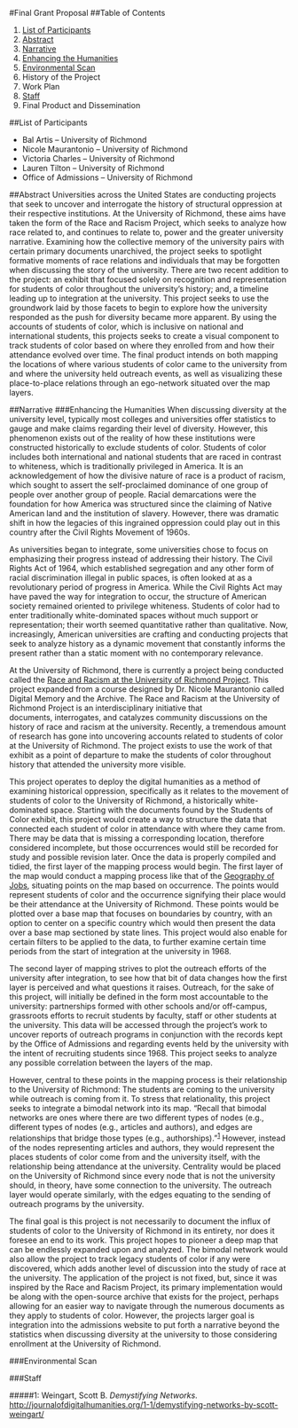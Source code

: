 #Final Grant Proposal
##Table of Contents
1. [List of Participants](#list-of-participants)
2. [Abstract](#abstract) 
3. [Narrative](#narrative)
  1. [Enhancing the Humanities](#enhancing-the-humanities)
  2. [Environmental Scan](#environmental-scan)
  3. History of the Project
  4. Work Plan
  5. [Staff](#staff)
  6. Final Product and Dissemination
  
##List of Participants
* Bal Artis – University of Richmond
* Nicole Maurantonio – University of Richmond
* Victoria Charles – University of Richmond
* Lauren Tilton – University of Richmond
* Office of Admissions – University of Richmond

##Abstract
Universities across the United States are conducting projects that seek to uncover and interrogate the history of structural oppression at their respective institutions. At the University of Richmond, these aims have taken the form of the Race and Racism Project, which seeks to analyze how race related to, and continues to relate to, power and the greater university narrative. Examining how the collective memory of the university pairs with certain primary documents unarchived, the project seeks to spotlight formative moments of race relations and individuals that may be forgotten when discussing the story of the university. There are two recent addition to the project: an exhibit that focused solely on recognition and representation for students of color throughout the university’s history; and, a timeline leading up to integration at the university. This project seeks to use the groundwork laid by those facets to begin to explore how the university responded as the push for diversity became more apparent. By using the accounts of students of color, which is inclusive on national and international students, this projects seeks to create a visual component to track students of color based on where they enrolled from and how their attendance evolved over time. The final product intends on both mapping the locations of where various students of color came to the university from and where the university held outreach events, as well as visualizing these place-to-place relations through an ego-network situated over the map layers. 

##Narrative 
###Enhancing the Humanities
When discussing diversity at the university level, typically most colleges and universities offer statistics to gauge and make claims regarding their level of diversity. However, this phenomenon exists out of the reality of how these institutions were constructed historically to exclude students of color. Students of color includes both international and national students that are raced in contrast to whiteness, which is traditionally privileged in America. It is an acknowledgement of how the divisive nature of race is a product of racism, which sought to assert the self-proclaimed dominance of one group of people over another group of people. Racial demarcations were the foundation for how America was structured since the claiming of Native American land and the institution of slavery. However, there was dramatic shift in how the legacies of this ingrained oppression could play out in this country after the Civil Rights Movement of 1960s.

As universities began to integrate, some universities chose to focus on emphasizing their progress instead of addressing their history. The Civil Rights Act of 1964, which established segregation and any other form of racial discrimination illegal in public spaces, is often looked at as a revolutionary period of progress in America. While the Civil Rights Act may have paved the way for integration to occur, the structure of American society remained oriented to privilege whiteness. Students of color had to enter traditionally white-dominated spaces without much support or representation; their worth seemed quantitative rather than qualitative. Now, increasingly, American universities are crafting and conducting projects that seek to analyze history as a dynamic movement that constantly informs the present rather than a static moment with no contemporary relevance.

At the University of Richmond, there is currently a project being conducted called the [Race and Racism at the University of Richmond Project](https://memory.richmond.edu). This project expanded from a course designed by Dr. Nicole Maurantonio called Digital Memory and the Archive. The Race and Racism at the University of Richmond Project is an interdisciplinary initiative that documents, interrogates, and catalyzes community discussions on the history of race and racism at the university. Recently, a tremendous amount of research has gone into uncovering accounts related to students of color at the University of Richmond. The project exists to use the work of that exhibit as a point of departure to make the students of color throughout history that attended the university more visible.

This project operates to deploy the digital humanities as a method of examining historical oppression, specifically as it relates to the movement of students of color to the University of Richmond, a historically white-dominated space. Starting with the documents found by the Students of Color exhibit, this project would create a way to structure the data that connected each student of color in attendance with where they came from. There may be data that is missing a corresponding location, therefore considered incomplete, but those occurrences would still be recorded for study and possible revision later. Once the data is properly compiled and tidied, the first layer of the mapping process would begin. The first layer of the map would conduct a mapping process like that of the [Geography of Jobs](http://www.axismaps.com/projects/jobs/), situating points on the map based on occurrence. The points would represent students of color and the occurrence signifying their place would be their attendance at the University of Richmond. These points would be plotted over a base map that focuses on boundaries by country, with an option to center on a specific country which would then present the data over a base map sectioned by state lines. This project would also enable for certain filters to be applied to the data, to further examine certain time periods from the start of integration at the university in 1968.

The second layer of mapping strives to plot the outreach efforts of the university after integration, to see how that bit of data changes how the first layer is perceived and what questions it raises. Outreach, for the sake of this project, will initially be defined in the form most accountable to the university: partnerships formed with other schools and/or off-campus, grassroots efforts to recruit students by faculty, staff or other students at the university. This data will be accessed through the project’s work to uncover reports of outreach programs in conjunction with the records kept by the Office of Admissions and regarding events held by the university with the intent of recruiting students since 1968. This project seeks to analyze any possible correlation between the layers of the map.

However, central to these points in the mapping process is their relationship to the University of Richmond: The students are coming to the university while outreach is coming from it. To stress that relationality, this project seeks to integrate a bimodal network into its map. “Recall that bimodal networks are ones where there are two different types of nodes (e.g., different types of nodes (e.g., articles and authors), and edges are relationships that bridge those types (e.g., authorships).”<sup>[1](#weingart)</sup> However, instead of the nodes representing articles and authors, they would represent the places students of color come from and the university itself, with the relationship being attendance at the university. Centrality would be placed on the University of Richmond since every node that is not the university should, in theory, have some connection to the university. The outreach layer would operate similarly, with the edges equating to the sending of outreach programs by the university.

The final goal is this project is not necessarily to document the influx of students of color to the University of Richmond in its entirety, nor does it foresee an end to its work. This project hopes to pioneer a deep map that can be endlessly expanded upon and analyzed. The bimodal network would also allow the project to track legacy students of color if any were discovered, which adds another level of discussion into the study of race at the university. The application of the project is not fixed, but, since it was inspired by the Race and Racism Project, its primary implementation would be along with the open-source archive that exists for the project, perhaps allowing for an easier way to navigate through the numerous documents as they apply to students of color. However, the projects larger goal is integration into the admissions website to put forth a narrative beyond the statistics when discussing diversity at the university to those considering enrollment at the University of Richmond. 

###Environmental Scan

###Staff


#####<a name="weingart">1</a>: Weingart, Scott B. <i>Demystifying Networks</i>. http://journalofdigitalhumanities.org/1-1/demystifying-networks-by-scott-weingart/

